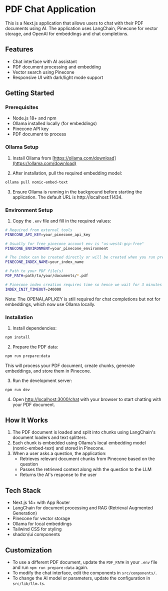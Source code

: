 # PDF Chat Application

This is a Next.js application that allows users to chat with their PDF documents using AI. The application uses LangChain, Pinecone for vector storage, and OpenAI for embeddings and chat completions.

## Features

- Chat interface with AI assistant
- PDF document processing and embedding
- Vector search using Pinecone
- Responsive UI with dark/light mode support

## Getting Started

### Prerequisites

- Node.js 18+ and npm
- Ollama installed locally (for embeddings)
- Pinecone API key
- PDF document to process

### Ollama Setup

1. Install Ollama from [https://ollama.com/download](https://ollama.com/download)

2. After installation, pull the required embedding model:

```bash
ollama pull nomic-embed-text
```

3. Ensure Ollama is running in the background before starting the application. The default URL is http://localhost:11434.

### Environment Setup

1. Copy the `.env` file and fill in the required values:

```bash
# Required from external tools
PINECONE_API_KEY=your_pinecone_api_key

# Usually for free pinecone account env is "us-west4-gcp-free"
PINECONE_ENVIRONMENT=your_pinecone_environment

# The index can be created directly or will be created when you run prepare-data npm command
PINECONE_INDEX_NAME=your_index_name

# Path to your PDF file(s)
PDF_PATH=path/to/your/documents/*.pdf

# Pinecone index creation requires time so hence we wait for 3 minutes
INDEX_INIT_TIMEOUT=240000
```

Note: The OPENAI_API_KEY is still required for chat completions but not for embeddings, which now use Ollama locally.

### Installation

1. Install dependencies:

```bash
npm install
```

2. Prepare the PDF data:

```bash
npm run prepare:data
```

This will process your PDF document, create chunks, generate embeddings, and store them in Pinecone.

3. Run the development server:

```bash
npm run dev
```

4. Open [http://localhost:3000/chat](http://localhost:3000/chat) with your browser to start chatting with your PDF document.

## How It Works

1. The PDF document is loaded and split into chunks using LangChain's document loaders and text splitters.
2. Each chunk is embedded using Ollama's local embedding model (nomic-embed-text) and stored in Pinecone.
3. When a user asks a question, the application:
   - Retrieves relevant document chunks from Pinecone based on the question
   - Passes the retrieved context along with the question to the LLM
   - Returns the AI's response to the user

## Tech Stack

- Next.js 14+ with App Router
- LangChain for document processing and RAG (Retrieval Augmented Generation)
- Pinecone for vector storage
- Ollama for local embeddings
- Tailwind CSS for styling
- shadcn/ui components

## Customization

- To use a different PDF document, update the `PDF_PATH` in your `.env` file and run `npm run prepare:data` again.
- To modify the chat interface, edit the components in `src/components/`.
- To change the AI model or parameters, update the configuration in `src/lib/llm.ts`.
